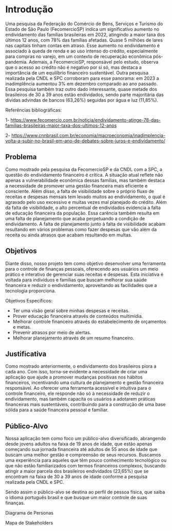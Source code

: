 # Introdução

Uma pesquisa da Federação do Comércio de Bens, Serviços e Turismo do Estado de São Paulo (FecomercioSP) indica um significativo aumento no endividamento das famílias brasileiras em 2022, atingindo a maior taxa dos últimos 12 anos, com 78% das famílias afetadas. Quase 5 milhões de lares nas capitais tinham contas em atraso. Esse aumento no endividamento é associado à queda de renda e ao uso intenso do crédito, especialmente para compras no varejo, em um contexto de recuperação econômica pós-pandemia. Ademais, a FecomercioSP, responsável pelo estudo, observa que o acesso ao crédito não é negativo por si só, mas destaca a importância de um equilíbrio financeiro sustentável.
Outra pesquisa realizada pela CNDL e SPC corroboram para esse panorama: em 2023 a inadimplência aumentou 3% em dezembro comparado ao ano passado. Essa pesquisa também traz outro dado interessante, quase metade dos brasileiros de 30 a 39 anos estão endividados, sendo parte majoritária das dívidas advindas de bancos (63,26%) seguidas por água e luz (11,85%).

Referências bibliográficas:

1- https://www.fecomercio.com.br/noticia/endividamento-atinge-78-das-familias-brasileiras-maior-taxa-dos-ultimos-12-anos

2- https://www.cnnbrasil.com.br/economia/macroeconomia/inadimplencia-volta-a-subir-no-brasil-em-ano-de-debates-sobre-juros-e-endividamento/


## Problema

Como mostrado pela pesquisa da FecomercioSP e da CNDL com a SPC, a questão do endividamento financeiro é crítica. A situação atual reflete não apenas a vulnerabilidade econômica dessas famílias, mas também destaca a necessidade de promover uma gestão financeira mais eficiente e consciente. Além disso, a falta de visibilidade sobre o próprio fluxo de receitas e despesas mensais tem levado muitos ao endividamento, o qual é agravado pelo uso excessivo e muitas vezes mal planejado do crédito.
Além da falta de visibilidade, o alto percentual de endividados evidencia a falta de educação financeira da população. Essa carência também resulta em uma falta de planejamento que acaba perpetuando a condição de endividamento. A falta de planejamento junto à falta de visibilidade acabam resultando em vários problemas como fazer despesas que vão além da receita ou ainda atrasos que acabam resultando em multas.


## Objetivos

Diante disso, nosso projeto tem como objetivo desenvolver uma ferramenta  para o controle de finanças pessoais, oferecendo aos usuários um meio prático e interativo de gerenciar suas receitas e despesas. Esta iniciativa é voltada para indivíduos e famílias que buscam melhorar sua saúde financeira e reduzir o endividamento, aproveitando as facilidades que a tecnologia proporciona.

Objetivos Específicos:
- Ter uma visão geral sobre minhas despesas e receitas.
- Prover educação financeira através de conteúdos multimídia.
- Melhorar controle financeiro através do estabelecimento de orçamentos e metas.
- Prevenir atrasos por meio de alertas.
- Melhorar planejamento através de um resumo financeiro.


## Justificativa

Como mostrado anteriormente, o endividamento dos brasileiros piora a cada ano. Com isso, torna-se evidente a necessidade de criar uma aplicação que ajude a promover mudanças positivas nos hábitos financeiros, incentivando uma cultura de planejamento e gestão financeira responsável. Ao oferecer uma ferramenta acessível e intuitiva para o controle financeiro, ele responde não só à necessidade de reduzir o endividamento, mas também capacita os usuários a adotarem práticas financeiras mais sustentáveis, contribuindo para a construção de uma base sólida para a saúde financeira pessoal e familiar.

## Público-Alvo

Nossa aplicação tem como foco um público-alvo diversificado, abrangendo desde jovens adultos na faixa de 19 anos de idade, que estão apenas começando sua jornada financeira até adultos de 55 anos de idade que buscam uma melhor gestão e compreensão de seus recursos.
Buscamos uma experiência para aqueles que têm pouco conhecimento tecnológico ou que não estão familiarizados com termos financeiros complexos, buscando atingir a maior parcela dos brasileiros endividados (23,65%) que se encontram na faixa de 30 a 39 anos de idade conforme a pesquisa realizada pela CNDL e SPC.

Sendo assim o público-alvo se destina ao perfil de pessoa física, que saiba o idioma português brasil e que busque um maior controle de suas finanças.

Diagrama de Personas

Mapa de Stakeholders
